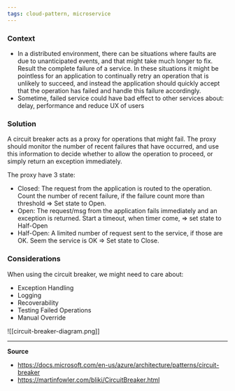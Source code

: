 ```yaml
---
tags: cloud-pattern, microservice
---
```


### Context
  - In a distributed environment, there can be situations where faults are due to unanticipated events, and that might take much longer to fix. Result the complete failure of a service. In these situations it might be pointless for an application to continually retry an operation that is unlikely to succeed, and instead the application should quickly accept that the operation has failed and handle this failure accordingly.
   - Sometime, failed service could have bad effect to other services about: delay, performance and reduce UX of users

### Solution
A circuit breaker acts as a proxy for operations that might fail. The proxy should monitor the number of recent failures that have occurred, and use this information to decide whether to allow the operation to proceed, or simply return an exception immediately.

The proxy have 3 state: 
  - Closed: The request from the application is routed to the operation. Count the number of recent failure, if the failure count more than threshold => Set state to Open.
  - Open: The request/msg from the application fails immediately and an exception is returned. Start a timeout, when timer come, => set state to Half-Open
  - Half-Open: A limited number of request sent to the service, if those are OK. Seem the service is OK => Set state to Close.

### Considerations
When using the circuit breaker, we might need to care about:
 - Exception Handling
 - Logging
 - Recoverability
 - Testing Failed Operations
 - Manual Override

![[circuit-breaker-diagram.png]]

---
**Source**
 - https://docs.microsoft.com/en-us/azure/architecture/patterns/circuit-breaker
 - https://martinfowler.com/bliki/CircuitBreaker.html